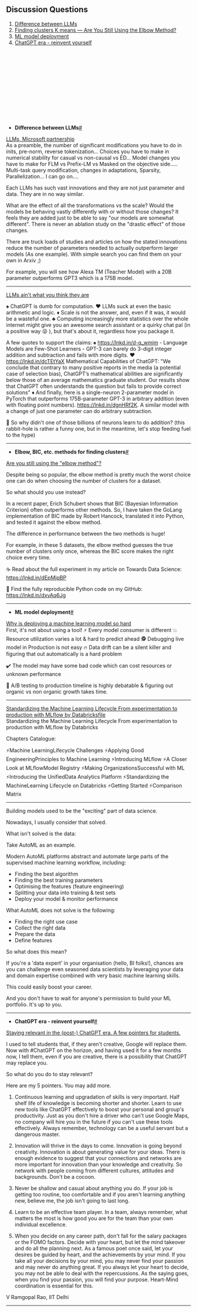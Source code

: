## Discussion Questions

1. [Difference between LLMs](#a1) <span id="q1"></span>
2. [Finding clusters K means — Are You Still Using the Elbow Method?](#a2) <span id="q2"></span> 
3. [ML model deployment](#a3) <span id="q3"></span>
4. [ChatGPT era - reinvent yourself](#a4) <span id="q4"></span>


<br />
<br />
<br />
<br />
<br />
<br />
<br />
<br />
<br />
<br />
<br />

* __Difference between LLMs__[#](#q1) <span id="a1"></span>

[LLMs, Microsoft partnership](https://www.linkedin.com/feed/update/urn:li:activity:7025864120314863616/)  
As a preamble, the number of significant modifications you have to do in inits, pre-norm, reverse tokenization... Choices you have to make in numerical stability for casual vs non-causal vs ED... Model changes you have to make for FLM vs Prefix-LM vs Masked on the objective side..... Multi-task query modification, changes in adaptations, Sparsity, Parallelization... I can go on....

Each LLMs has such vast innovations and they are not just parameter and data. They are in no way similar.

What are the effect of all the transformations vs the scale? Would the models be behaving vastly differently with or without those changes? It feels they are added just to be able to say "our models are somewhat different". There is never an ablation study on the "drastic effect" of those changes.

There are truck loads of studies and articles on how the stated innovations reduce the number of parameters needed to actually outperform larger models (As one example). With simple search you can find them on your own in Arxiv  ;)

For example, you will see how Alexa TM (Teacher Model) with a 20B parameter outperforms GPT3 which is a 175B model.

---

[LLMs ain't what you think they are](https://www.linkedin.com/posts/activity-7027970160925847552-wydr)

♠ ChatGPT is dumb for computation. 
♥ LLMs suck at even the basic arithmetic and logic.
♦ Scale is not the answer, and, even if it was, it would be a wasteful one.
♣ Computing increasingly more statistics over the whole internet might give you an awesome search assistant or a quirky chat pal (in a positive way 😜 ), but that's about it, regardless how you package it.

A few quotes to support the claims:
♠ https://lnkd.in/d-q_wmjm - Language Models are Few-Shot Learners - GPT-3 can barely do 3-digit integer addition and subtraction and fails with more digits.
♥ https://lnkd.in/dcTEtYaX Mathematical Capabilities of ChatGPT: "We conclude that contrary to many positive reports in the media (a potential case of selection bias), ChatGPT’s mathematical abilities are significantly below those of an average mathematics graduate student. Our results show that ChatGPT often understands the question but fails to provide correct solutions"
♦ And finally, here is a single-neuron 2-parameter model in PyTorch that outperforms 175B-parameter GPT-3 in arbitrary addition (even with floating point numbers). https://lnkd.in/dgnHRf2K. A similar model with a change of just one parameter can do arbitrary subtraction.

🤔 So why didn't one of those billions of neurons learn to do addition? (this rabbit-hole is rather a funny one, but in the meantime, let's stop feeding fuel to the hype) 

---

* __Elbow, BIC, etc. methods for finding clusters__[#](#q2) <span id="a2"></span>

[Are you still using the "elbow method"?](https://towardsdatascience.com/are-you-still-using-the-elbow-method-5d271b3063bd)

Despite being so popular, the elbow method is pretty much the worst choice one can do when choosing the number of clusters for a dataset.

So what should you use instead?

In a recent paper, Erich Schubert shows that BIC (Bayesian Information Criterion) often outperforms other methods. So, I have taken the GoLang implementation of BIC made by Robert Hancock, translated it into Python, and tested it against the elbow method.

The difference in performance between the two methods is huge!

For example, in these 5 datasets, the elbow method guesses the true number of clusters only once, whereas the BIC score makes the right choice every time.

☕ Read about the full experiment in my article on Towards Data Science: https://lnkd.in/dEpMjpBP

🐍 Find the fully reproducible Python code on my GitHub: https://lnkd.in/dxvAq6Jg

---

* __ML model deployment__[#](#q3) <span id="a3"></span>

[Why is deploying a machine learning model so hard](https://www.linkedin.com/posts/iamabhishekchoudhary_why-is-deploying-a-machine-learning-model-activity-7027683050654187520-_8kd)   
First, it's not about using a tool!
⚡ Every model consumer is different
💥 Resource utilization varies a lot & hard to predict ahead
🕵️ Debugging live model in Production is not easy
🔥 Data drift can be a silent killer and figuring that out automatically is a hard problem

✔️ The model may have some bad code which can cost resources or unknown performance

🚧 A/B testing to production timeline is highly debatable & figuring out organic vs non organic growth takes time.

---

 [Standardizing the Machine Learning Lifecycle From experimentation to production with MLflow by Databricks](https://www.linkedin.com/posts/ashishpatel2604_mlflow-by-databricks-ugcPost-7028370034502569984-wKd4/)[file](/ml_study/files/ml_lifecycle_databricks.pdf)  
 Standardizing the Machine Learning Lifecycle From experimentation to production with MLflow by Databricks

Chapters Catalogue:

⚡Machine LearningLifecycle Challenges
⚡Applying Good EngineeringPrinciples to Machine Learning
⚡Introducing MLflow
⚡A Closer Look at MLflowModel Registry
⚡Making OrganizationsSuccessful with ML
⚡Introducing the UnifiedData Analytics Platform
⚡Standardizing the MachineLearning Lifecycle on Databricks
⚡Getting Started
⚡Comparison Matrix

--- 

Building models used to be the "exciting" part of data science.

Nowadays, I usually consider that solved.

What isn't solved is the data:

Take AutoML as an example.

Modern AutoML platforms abstract and automate large parts of the supervised machine learning workflow, including:

- Finding the best algorithm
- Finding the best training parameters
- Optimising the features (feature engineering)
- Splitting your data into training & test sets
- Deploy your model & monitor performance

What AutoML does not solve is the following:

- Finding the right use case
- Collect the right data
- Prepare the data
- Define features

So what does this mean?

If you're a 'data expert' in your organisation (hello, BI folks!), chances are you can challenge even seasoned data scientists by leveraging your data and domain expertise combined with very basic machine learning skills.

This could easily boost your career.

And you don't have to wait for anyone's permission to build your ML portfolio. It's up to you.

---

* __ChatGPT era - reinvent yourself__[#](#q4) <span id="a4"></span>

[Staying relevant in the (post-) ChatGPT era. A few pointers for students.](https://www.linkedin.com/posts/ramgopalrao_chatgpt-activity-7027890077586366466-uCSd) 

I used to tell students that, if they aren't creative, Google will replace them. Now with #ChatGPT on the horizon, and having used it for a few months now, I tell them, even if you are creative, there is a possibility that ChatGPT may replace you.

So what do you do to stay relevant?

Here are my 5 pointers. You may add more.

1. Continuous learning and upgradation of skills is very important. Half shelf life of knowledge is becoming shorter and shorter. Learn to use new tools like ChatGPT effectively to boost your personal and group's productivity. Just as you don't hire a driver who can't use Google Maps, no company will hire you in the future if you can't use these tools effectively. Always remember, technology can be a useful servant but a dangerous master.

2. Innovation will thrive in the days to come. Innovation is going beyond creativity. Innovation is about generating value for your ideas. There is enough evidence to suggest that your connections and networks are more important for innovation than your knowledge and creativity. So network with people coming from different cultures, attitudes and backgrounds. Don't be a cocoon.

3. Never be shallow and casual about anything you do. If your job is getting too routine, too comfortable and if you aren't learning anything new, believe me, the job isn't going to last long.

4. Learn to be an effective team player. In a team, always remember, what matters the most is how good you are for the team than your own individual excellence.

5. When you decide on any career path, don't fall for the salary packages or the FOMO factors. Decide with your heart, but let the mind takeover and do all the planning next. As a famous poet once said, let your desires be guided by heart, and the achievements by your mind. If you take all your decisions by your mind, you may never find your passion and may never do anything great. If you always let your heart to decide, you may not be able to deal with the repercussions. As the saying goes, when you find your passion, you will find your purpose. Heart-Mind coordination is essential for this.

V Ramgopal Rao, IIT Delhi 

---

